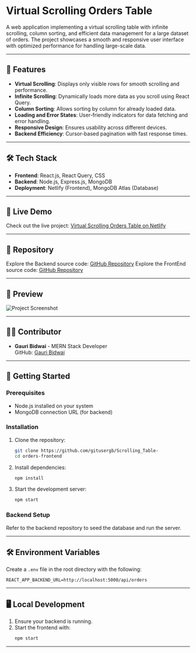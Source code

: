 # Virtual Scrolling Orders Table

A web application implementing a virtual scrolling table with infinite scrolling, column sorting, and efficient data management for a large dataset of orders. The project showcases a smooth and responsive user interface with optimized performance for handling large-scale data.

---

## 🌟 Features
- **Virtual Scrolling**: Displays only visible rows for smooth scrolling and performance.
- **Infinite Scrolling**: Dynamically loads more data as you scroll using React Query.
- **Column Sorting**: Allows sorting by column for already loaded data.
- **Loading and Error States**: User-friendly indicators for data fetching and error handling.
- **Responsive Design**: Ensures usability across different devices.
- **Backend Efficiency**: Cursor-based pagination with fast response times.

---

## 🛠️ Tech Stack
- **Frontend**: React.js, React Query, CSS
- **Backend**: Node.js, Express.js, MongoDB
- **Deployment**: Netlify (Frontend), MongoDB Atlas (Database)

---

## 🚀 Live Demo
Check out the live project: [Virtual Scrolling Orders Table on Netlify](https://cool-basbousa-8e3566.netlify.app/)

---

## 📂 Repository
Explore the Backend source code: [GitHub Repository](https://github.com/gitusergb/Scrolling_Table-)
Explore the FrontEnd source code: [GitHub Repository](https://github.com/gitusergb/Scrolling_Table--frontEnd)


---

## 📸 Preview
![Project Screenshot](https://i.ibb.co/CQGxKPd/scrolling-table.png)

---

## 🧑‍💻 Contributor
- **Gauri Bidwai** - MERN Stack Developer  
  GitHub: [Gauri Bidwai](https://github.com/gitusergb)

---

## 📝 Getting Started
### Prerequisites
- Node.js installed on your system
- MongoDB connection URL (for backend)

### Installation
1. Clone the repository:
   ```bash
   git clone https://github.com/gitusergb/Scrolling_Table-
   cd orders-frontend
   ```
2. Install dependencies:
   ```bash
   npm install
   ```
3. Start the development server:
   ```bash
   npm start
   ```

### Backend Setup
Refer to the backend repository to seed the database and run the server.

---

## 🛠 Environment Variables
Create a `.env` file in the root directory with the following:
```env
REACT_APP_BACKEND_URL=http://localhost:5000/api/orders
```

---

## 🖥️ Local Development
1. Ensure your backend is running.
2. Start the frontend with:
   ```bash
   npm start
   ```

---




<!-- Full Stack Developer Take-Home Assignment
Time Frame: 48 hours 
https://i.ibb.co/CQGxKPd/scrolling-table.png
Overview
Create a high-performance full-stack application that implements a virtual scrolling table with cursor-based pagination, handling a large dataset of 10,000 records. Demonstrate your understanding of performance optimization, efficient data fetching, and state management.
Technical Stack

Backend Requirements
1. Data Generation
// sample only, feel free to modify as you see fit 

interface Order {
  id: string;
  customerName: string;
  orderAmount: number;
  status: 'pending' | 'processing' | 'completed' | 'cancelled';
  items: Array<{
    name: string;
    quantity: number;
    price: number;
  }>;
  createdAt: string;
}


Create a seeding script that generates 10,000 order records
Ensure realistic data distribution across timestamps and values
Implement proper database indexing for efficient querying
2. API Implementation
// sample only, feel free to modify as you see fit 

// API Response Interface
interface OrdersResponse {
  data: Order[];
  nextCursor: string | null;
  totalCount: number;
}

// Required Endpoint
GET /api/orders
Query Parameters:
  - cursor: string    // Pagination cursor
  - limit: number     // Records per page (default: 50)
  - sort: string      // Field to sort by
  - sortDirection: 'asc' | 'desc'


Requirements:
Implement cursor-based pagination
Support sorting by any field
Include proper error handling
Add request logging
Implement appropriate data validation
Frontend Requirements
1. Virtual Table Implementation
Create a custom virtual scrolling implementation that:
Renders only visible rows
Maintains smooth scrolling performance
Handles dynamic content loading
Preserves scroll position during data updates
2. Data Fetching
Implement infinite scrolling using react-query:
// sample only, feel free to modify as you see fit 

interface UseOrdersQuery {
  data?: {
    pages: OrdersResponse[];
    pageParams: any[];
  };
  fetchNextPage: () => Promise<void>;
  hasNextPage: boolean;
  isFetchingNextPage: boolean;
  isLoading: boolean;
  isError: boolean;
  error?: Error;
}


Requirements:
Use useInfiniteQuery for data fetching
Implement proper cache management
Handle loading, error, and empty states
Maintain responsive UI during data fetching
3. Table Features
Column sorting (client-side for loaded data)
Loading indicators
Error boundaries
Basic styling (any CSS solution)
Performance Requirements
Backend
Response time < 200ms for pagination queries
Efficient cursor implementation
Proper database indexing
Frontend
Smooth scrolling (60 FPS)
No visible lag when scrolling rapidly
Efficient memory usage
Minimal re-renders
Getting Started
# Backend, if node
npm run seed    # Seed 10,000 records
npm start       # Start API server

# Frontend
npm install
npm run dev


Evaluation Criteria
Technical Implementation (50%)
Virtualization efficiency
Data fetching strategy
API design
Performance optimization
Type safety
Code Quality (30%)
Code organization
Error handling
Performance considerations
TypeScript usage
Documentation (20%)
Setup instructions
Technical decisions explanation
Performance optimization notes
Known limitations
Submission Requirements
GitHub repository containing:
Source code
Seed script
Setup instructions
API documentation
Performance notes
List of potential improvements
Notes
Focus on performance and user experience
Document any technical decisions and tradeoffs
Testing is encouraged but not required
Basic styling is sufficient
The assignment is designed to be completable in 24-48 hours, leaving buffer for unexpected challenges.
 -->
